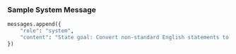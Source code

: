 ### Sample System Message

```python
messages.append({
    "role": "system",
    "content": "State goal: Convert non-standard English statements to standard English. Be concise, straightforward, and direct when communicating with other agents."
})
```
